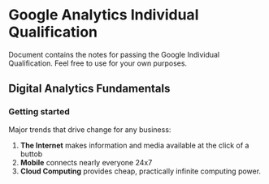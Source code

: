 # Google Analytics Individual Qualification
Document contains the notes for passing the Google Individual Qualification. Feel free to use for your own purposes.

## Digital Analytics Fundamentals

### Getting started

Major trends that drive change for any business:

1. **The Internet** makes information and media available at the click of a buttob
2. **Mobile** connects nearly everyone 24x7
3. **Cloud Computing** provides cheap, practically infinite computing power.

#### 